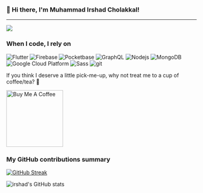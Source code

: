 ### 👋 Hi there, I'm Muhammad Irshad Cholakkal!

---

![](https://komarev.com/ghpvc/?username=irshadcholakkal&color=fb4362)


<h3>When I code, I rely on</h3>
<p>
  
  <img alt="Flutter" src="https://img.shields.io/badge/-Flutter-02569B?style=flat-square&logo=Flutter&logoColor=white" />
  <img alt="Firebase" src="https://img.shields.io/badge/-Firebase-FFCA28?style=flat-square&logo=Firebase&logoColor=white" />
  <img alt="Pocketbase" src="https://img.shields.io/badge/-Pocketbase-004880?style=flat-square&logo=pocketbase&logoColor=white" />
  <img alt="GraphQL" src="https://img.shields.io/badge/-GraphQL-E10098?style=flat-square&logo=graphql&logoColor=white" />
  <img alt="Nodejs" src="https://img.shields.io/badge/-Nodejs-43853d?style=flat-square&logo=Node.js&logoColor=white" />
  <img alt="MongoDB" src="https://img.shields.io/badge/-MongoDB-13aa52?style=flat-square&logo=mongodb&logoColor=white" />
  <img alt="Google Cloud Platform" src="https://img.shields.io/badge/-Google_Cloud_Platform-1a73e8?style=flat-square&logo=google-cloud&logoColor=white" />
  <img alt="Sass" src="https://img.shields.io/badge/-Sass-CC6699?style=flat-square&logo=sass&logoColor=white" />
  <img alt="git" src="https://img.shields.io/badge/-Git-F05032?style=flat-square&logo=git&logoColor=white" />
</p>



If you think I deserve a little pick-me-up, why not treat me to a cup of coffee/tea? 🥺

<a href="https://www.buymeacoffee.com/irshadcholakkal" target="_blank"><img src="https://cdn.buymeacoffee.com/buttons/v2/default-red.png" alt="Buy Me A Coffee" width="150" ></a>
<h3>My GitHub contributions summary</h3>

[![GitHub Streak](https://github-readme-streak-stats.herokuapp.com?user=irshadcholakkal&theme=dark&ring=fb4362&file=fb4362&currStreakNum=fb4362&currStreakLabel=fb4362&hide_border=true)](https://git.io/streak-stats)

![irshad's GitHub stats](https://github-readme-stats.vercel.app/api?username=irshadcholakkal&hide_border=true&show_icons=true&bg_color=151515&title_color=fb4362&icon_color=fb4362&text_bold=false&text_color=9e9e9e)

